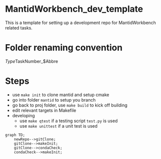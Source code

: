 # MantidWorkbench_dev_template
This is a template for setting up a development repo for MantidWorkbench related tasks.

# Folder renaming convention

$Type$TaskNumber_$Abbre

# Steps

- use `make init` to clone mantid and setup cmake
- go into folder `mantid` to setup you branch
- go back to proj folder, use `make build` to kick off building
- edit relevant targets in Makefile
- developing
  - use `make qtest` if a testing script `test.py` is used
  - use `make unittest` if a unit test is used


```mermaid
graph TD;
    newRepo-->gitClone;
    gitClone-->makeInit;
    gitClone-->condaCheck;
    condaCheck-->makeInit;
```
